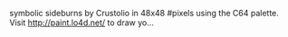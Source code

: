 symbolic sideburns by Crustolio in 48x48 #pixels using the C64 palette. Visit http://paint.lo4d.net/ to draw yo... 
